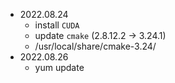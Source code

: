 - 2022.08.24
  -  install `CUDA`
  -  update `cmake` (2.8.12.2 -> 3.24.1)
  	- /usr/local/share/cmake-3.24/
- 2022.08.26
  - yum update 
